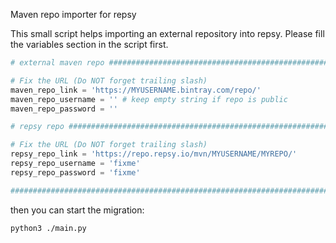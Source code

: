 Maven repo importer for repsy

This small script helps importing an external repository into repsy. Please fill the variables section in the script first.

```python
# external maven repo ##########################################################

# Fix the URL (Do NOT forget trailing slash)
maven_repo_link = 'https://MYUSERNAME.bintray.com/repo/'
maven_repo_username = '' # keep empty string if repo is public
maven_repo_password = ''

# repsy repo ###################################################################

# Fix the URL (Do NOT forget trailing slash)
repsy_repo_link = 'https://repo.repsy.io/mvn/MYUSERNAME/MYREPO/'
repsy_repo_username = 'fixme'
repsy_repo_password = 'fixme'

################################################################################
```

then you can start the migration:

```bash
python3 ./main.py
```